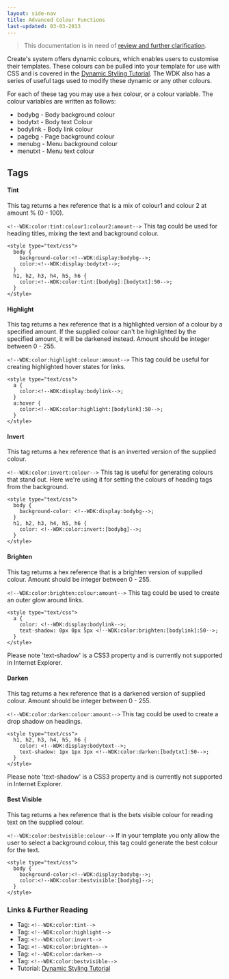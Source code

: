 ```yaml
---
layout: side-nav
title: Advanced Colour Functions
last-updated: 03-03-2013
---
```


> This documentation is in need of [review and further clarification](https://github.com/createdotnet/wdk/issues/1).

Create's system offers dynamic colours, which enables users to customise their templates. These colours can be pulled into your template for use with CSS and is covered in the [Dynamic Styling Tutorial](05dynamic-styling.html). The WDK also has a series of useful tags used to modify these dynamic or any other colours.

For each of these tag you may use a hex colour, or a colour variable. The colour variables are written as follows:

- bodybg - Body background colour
- bodytxt - Body text Colour
- bodylink - Body link colour
- pagebg - Page background colour
- menubg - Menu background colour
- menutxt - Menu text colour

## Tags

#### Tint
This tag returns a hex reference that is a mix of colour1 and colour 2 at amount % (0 - 100).

`<!--WDK:color:tint:colour1:colour2:amount-->`
This tag could be used for heading titles, mixing the text and background colour.

~~~
<style type="text/css">
  body {
    background-color:<!--WDK:display:bodybg-->;
    color:<!--WDK:display:bodytxt-->;
  }
  h1, h2, h3, h4, h5, h6 {
    color:<!--WDK:color:tint:[bodybg]:[bodytxt]:50-->;
  }
</style>
~~~

#### Highlight

This tag returns a hex reference that is a highlighted version of a colour by a specified amount. If the supplied colour can't be highlighted by the specified amount, it will be darkened instead. Amount should be integer between 0 - 255.

`<!--WDK:color:highlight:colour:amount-->`
This tag could be useful for creating highlighted hover states for links.

~~~
<style type="text/css">
  a {
    color:<!--WDK:display:bodylink-->;
  }
  a:hover {
    color:<!--WDK:color:highlight:[bodylink]:50-->;
  }
</style>
~~~

#### Invert

This tag returns a hex reference that is an inverted version of the supplied colour.

`<!--WDK:color:invert:colour-->`
This tag is useful for generating colours that stand out. Here we're using it for setting the colours of heading tags from the background.

~~~
<style type="text/css">
  body {
    background-color: <!--WDK:display:bodybg-->;
  }
  h1, h2, h3, h4, h5, h6 {
    color: <!--WDK:color:invert:[bodybg]-->;
  }
</style>
~~~

#### Brighten

This tag returns a hex reference that is a brighten version of supplied colour. Amount should be integer between 0 - 255.

`<!--WDK:color:brighten:colour:amount-->`
This tag could be used to create an outer glow around links.

~~~
<style type="text/css">
  a {
    color: <!--WDK:display:bodylink-->;
    text-shadow: 0px 0px 5px <!--WDK:color:brighten:[bodylink]:50-->;
  }
</style>
~~~

Please note 'text-shadow' is a CSS3 property and is currently not supported in Internet Explorer.


#### Darken

This tag returns a hex reference that is a darkened version of supplied colour. Amount should be integer between 0 - 255.

`<!--WDK:color:darken:colour:amount-->`
This tag could be used to create a drop shadow on headings.

~~~
<style type="text/css">
  h1, h2, h3, h4, h5, h6 {
    color: <!--WDK:display:bodytext-->;
    text-shadow: 1px 1px 3px <!--WDK:color:darken:[bodytxt]:50-->;
  }
</style>
~~~

Please note 'text-shadow' is a CSS3 property and is currently not supported in Internet Explorer.

#### Best Visible

This tag returns a hex reference that is the bets visible colour for reading text on the supplied colour.

`<!--WDK:color:bestvisible:colour-->`
If in your template you only allow the user to select a background colour, this tag could generate the best colour for the text.

~~~
<style type="text/css">
  body {
    background-color:<!--WDK:display:bodybg-->;
    color:<!--WDK:color:bestvisible:[bodybg]-->;
  }
</style>
~~~

### Links & Further Reading

- Tag: `<!--WDK:color:tint-->`
- Tag: `<!--WDK:color:highlight-->`
- Tag: `<!--WDK:color:invert-->`
- Tag: `<!--WDK:color:brighten-->`
- Tag: `<!--WDK:color:darken-->`
- Tag: `<!--WDK:color:bestvisible-->`
- Tutorial: [Dynamic Styling Tutorial](05dynamic-styling.html)
